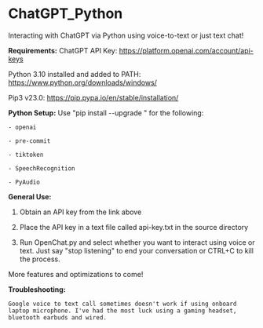 # ChatGPT_Python
Interacting with ChatGPT via Python using voice-to-text or just text chat!

**Requirements:**
ChatGPT API Key: https://platform.openai.com/account/api-keys

Python 3.10 installed and added to PATH: https://www.python.org/downloads/windows/

Pip3 v23.0: https://pip.pypa.io/en/stable/installation/

**Python Setup:**
  Use "pip install --upgrade <library>" for the following:
    
    - openai
    
    - pre-commit
    
    - tiktoken
    
    - SpeechRecognition
    
    - PyAudio

  
**General Use:**
  1. Obtain an API key from the link above
  
  2. Place the API key in a text file called api-key.txt in the source directory
  
  3. Run OpenChat.py and select whether you want to interact using voice or text. Just say "stop listening" to end your conversation or CTRL+C to kill the process.
  
  More features and optimizations to come!  
  
  
  
  
  

**Troubleshooting:**
    
    Google voice to text call sometimes doesn't work if using onboard laptop microphone. I've had the most luck using a gaming headset, bluetooth earbuds and wired.
